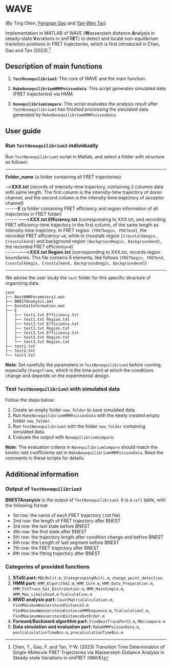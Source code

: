 # WAVE

(By Ting Chen, [Fengnan Gao](https://gaofn.xyz/ "Fengnan's Homepage") and [Yan-Wen Tan](https://phys.fudan.edu.cn/f7/50/c7605a63312/page.htm "Yan-Wen's faculty page"))

Implementation in MATLAB of WAVE (**W**asserstein distance **A**nalysis in steady-state **V**ariations in smFR**E**T) to detect and locate non-equilibrium transition positions in FRET trajectories, which is first introduced in Chen, Gao and Tan (2023).[^1]

## Description of main functions

1. **`TestNonequilibrium3`**: The core of WAVE and the main function.

2. **`MakeNonequilibriumHMMPoissonData`**: This script generates simulated data (FRET trajectories) via HMM.

3. **`NonequilibriumCompare`**: This script evaluates the analysis result after `TestNonequilibrium3` has finished processing the simulated data generated by `MakeNonequilibriumHMMPoissonData`.

## User guide

### Run `TestNonequilibrium3` individually

Run `TestNonequilibrium3` script in Matlab, and select a folder with structure as follows:

***
**Folder_name** (a folder containing all FRET trajectories)  

-->**XXX.txt** (records of intensity-time trajectory, containing 2 columns data with same length. The first column is the intensity-time trajectory of donor channel, and the second column is the intensity-time trajectory of acceptor channel)  
------**E** (a folder containing FRET efficiency and region information of all trajectories in FRET folder)  
--------->**XXX.txt Efficiency.txt** (corresponding to XXX.txt, and recording FRET efficiency-time trajectory in the first column, of the same length as intensity-time trajectory. In FRET region: ```[FRETbegin, FRETend]```, the recorded FRET efficiency```~=0```, while in crosstalk region ```[Crosstalkbegin, Crosstalkend]``` and background region ```[Backgroundbegin, Backgroundend]```, the recorded FRET efficiency```=0```)  
--------->**XXX.txt Region.txt** (corresponding to XXX.txt, records region boundaries. This file contains 6 elements, like follows ```[FRETbegin, FRETend, Crosstalkbegin, Crosstalkend, Backgroundbegin, Backgroundend]```)
***

We advise the user study the `test` folder for this specific structure of organizing data.

```text
test
├── BestHMMParameters2.mat
├── BNESTAnanysis.mat
├── DataSetInformation.mat
├── E
│   ├── test1.txt Efficiency.txt
│   ├── test1.txt Region.txt
│   ├── test2.txt Efficiency.txt
│   ├── test2.txt Region.txt
│   ├── test3.txt Efficiency.txt
│   ├── test3.txt Region.txt
|   └── test3.txt Region.txt
├── test1.txt
├── test2.txt
└── test3.txt
```

**Note**: Set carefully the parameters in `TestNonequilibrium3` before running, especially `Changeframe`, which is the time point at which the conditions change and depends on the experimental design.

### Test `TestNonequilibrium3` with simulated data

Follow the steps below:

1. Create an empty folder `new_folder` to save simulated data.  
2. Run `MakeNonequilibriumHMMPoissonData` with the newly created empty folder `new_folder`.  
3. Run `TestNonequilibrium3` with the folder `new_folder` containing simulated data.  
4. Evaluate the output with `NonequilibriumCompare`.

**Note**: The evaluation criteria in `NonequilibriumCompare` should match the kinetic rate coefficients set in `MakeNonequilibriumHMMPoissonData`. Read the comments in these scripts for details.

## Additional information

### Output of `TestNonequilibrium3`

**BNESTAnanysis** is the output of `TestNonequilibrium3`. It is a `cell` table, with the following format

- 1st row: the name of each FRET trajectory (.txt file)
- 2nd row: the length of FRET trajectory after BNEST
- 3rd row: the last state before BNEST
- 4th row: the first state after BNEST
- 5th row: the trajectory length after condition change and before BNEST
- 6th row: the Length of last segment before BNEST
- 7th row: the FRET trajectory after BNEST
- 8th row: the fitting trajectory after BNEST

### Categories of provided functions

1. **STaSI part:** `MDLMulit.m`, `StategroupingMulti.m`, `change_point_detection`.
2. **HMM part:** `HMM_Algorithm2.m`, `HMM_Core.m`, `HMM_Data_Preparation.m`,
`HMM_FitTrace_Get_Distribution.m`, `HMM_MainSimple.m`, `HMM_Max_Likelihood.m`
`Tcalculation.m`
3. **MWD analysis part:** `CountMatrixCalculation.m`, `FindMaximumWassersteinDistance3.m`
`FindMaximumWassersteinDistanceHMMSequence.m`, `TcalculationC.m`, `FindMaximumWassersteinDistanceOutOrder.m`
4. **Forward/Backward algorithm part:** `FindBestTracePart2.m`, `MDLCompare.m`
5. **Data simulation and evaluation part:** `MakeHMMPoissonData.m`, `postcalculationTimeBin.m`, `precalculationTimeBin.m`

[^1]: Chen, T., Gao, F. and Tan, Y-W. (2023) Transition Time Determination of Single-Molecule FRET Trajectories via Wasserstein Distance Analysis in Steady-state Variations in smFRET (WAVE)